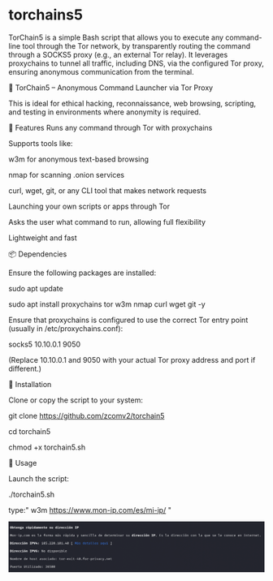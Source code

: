 # torchains5
TorChain5 is a simple Bash script that allows you to execute any command-line tool through the Tor network, by transparently routing the command through a SOCKS5 proxy (e.g., an external Tor relay). It leverages proxychains to tunnel all traffic, including DNS, via the configured Tor proxy, ensuring anonymous communication from the terminal.

🔐 TorChain5 – Anonymous Command Launcher via Tor Proxy

This is ideal for ethical hacking, reconnaissance, web browsing, scripting, and testing in environments where anonymity is required.

🧰 Features
Runs any command through Tor with proxychains

Supports tools like:

w3m for anonymous text-based browsing

nmap for scanning .onion services

curl, wget, git, or any CLI tool that makes network requests

Launching your own scripts or apps through Tor

Asks the user what command to run, allowing full flexibility

Lightweight and fast

📦 Dependencies

Ensure the following packages are installed:

sudo apt update

sudo apt install proxychains tor w3m nmap curl wget git -y

Ensure that proxychains is configured to use the correct Tor entry point (usually in /etc/proxychains.conf):

socks5 10.10.0.1 9050

(Replace 10.10.0.1 and 9050 with your actual Tor proxy address and port if different.)

🔧 Installation

Clone or copy the script to your system:

git clone https://github.com/zcomv2/torchain5

cd torchain5

chmod +x torchain5.sh

🚀 Usage

Launch the script:

./torchain5.sh

type:" w3m https://www.mon-ip.com/es/mi-ip/ "

![Torchains5](https://github.com/zcomv2/torchains5/blob/main/tor2.png)


